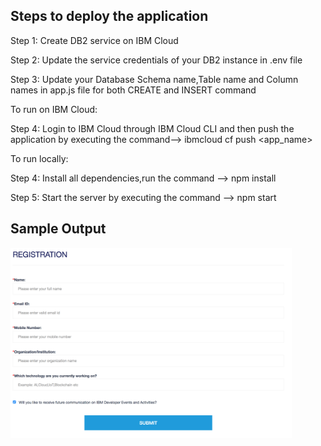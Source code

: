 ## Steps to deploy the application

Step 1: Create DB2 service on IBM Cloud

Step 2: Update the service credentials of your DB2 instance in .env file

Step 3: Update your Database Schema name,Table name and Column names in app.js file for both CREATE and INSERT command

To run on IBM Cloud:

Step 4: Login to IBM Cloud through IBM Cloud CLI and then push the application by executing the command--> ibmcloud cf push <app_name>

To run locally:

Step 4: Install all dependencies,run the command --> npm install

Step 5: Start the server by executing the command --> npm start

## Sample Output

<img src="docs/images/reg-screen.png" style="max-width:100%;" width="450">
